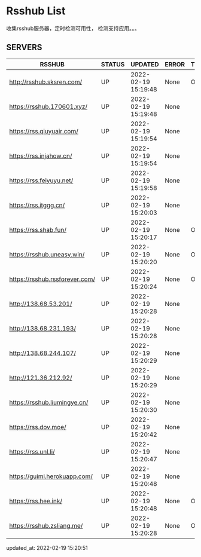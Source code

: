 # Rsshub List

收集rsshub服务器，定时检测可用性， 检测支持应用。。。


## SERVERS

|  RSSHUB   | STATUS  | UPDATED  | ERROR  | TWITTER |  
|  ----  | ----  | ----  | ----  | ---- |  
| http://rsshub.sksren.com/ | UP | 2022-02-19 15:19:48 | None |OK|  
| https://rsshub.170601.xyz/ | UP | 2022-02-19 15:19:48 | None ||  
| https://rss.qiuyuair.com/ | UP | 2022-02-19 15:19:54 | None ||  
| https://rss.injahow.cn/ | UP | 2022-02-19 15:19:54 | None ||  
| https://rss.feiyuyu.net/ | UP | 2022-02-19 15:19:58 | None ||  
| https://rss.itggg.cn/ | UP | 2022-02-19 15:20:03 | None ||  
| https://rss.shab.fun/ | UP | 2022-02-19 15:20:17 | None |OK|  
| https://rsshub.uneasy.win/ | UP | 2022-02-19 15:20:20 | None |OK|  
| https://rsshub.rssforever.com/ | UP | 2022-02-19 15:20:24 | None |OK|  
| http://138.68.53.201/ | UP | 2022-02-19 15:20:28 | None ||  
| http://138.68.231.193/ | UP | 2022-02-19 15:20:28 | None ||  
| http://138.68.244.107/ | UP | 2022-02-19 15:20:29 | None ||  
| http://121.36.212.92/ | UP | 2022-02-19 15:20:29 | None ||  
| https://rsshub.liumingye.cn/ | UP | 2022-02-19 15:20:30 | None ||  
| https://rss.dov.moe/ | UP | 2022-02-19 15:20:42 | None ||  
| https://rss.unl.li/ | UP | 2022-02-19 15:20:47 | None ||  
| https://guimi.herokuapp.com/ | UP | 2022-02-19 15:20:48 | None ||  
| https://rss.hee.ink/ | UP | 2022-02-19 15:20:48 | None |OK|  
| https://rsshub.zsliang.me/ | UP | 2022-02-19 15:20:28 | None |OK|  
  

updated_at: 2022-02-19 15:20:51  
